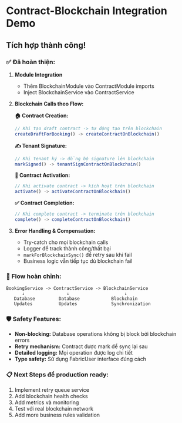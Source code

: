 # Contract-Blockchain Integration Demo

## Tích hợp thành công!

### ✅ Đã hoàn thiện:

1. **Module Integration**
   - Thêm BlockchainModule vào ContractModule imports
   - Inject BlockchainService vào ContractService

2. **Blockchain Calls theo Flow:**

   **🏠 Contract Creation:** 
   ```typescript
   // Khi tạo draft contract -> tự động tạo trên blockchain
   createDraftForBooking() -> createContractOnBlockchain()
   ```

   **✍️ Tenant Signature:**
   ```typescript  
   // Khi tenant ký -> đồng bộ signature lên blockchain
   markSigned() -> tenantSignContractOnBlockchain()
   ```

   **🚀 Contract Activation:**
   ```typescript
   // Khi activate contract -> kích hoạt trên blockchain  
   activate() -> activateContractOnBlockchain()
   ```

   **✅ Contract Completion:**
   ```typescript
   // Khi complete contract -> terminate trên blockchain
   complete() -> completeContractOnBlockchain()
   ```

3. **Error Handling & Compensation:**
   - Try-catch cho mọi blockchain calls
   - Logger để track thành công/thất bại  
   - `markForBlockchainSync()` để retry sau khi fail
   - Business logic vẫn tiếp tục dù blockchain fail

### 🔄 Flow hoàn chỉnh:

```
BookingService -> ContractService -> BlockchainService
      ↓                ↓                     ↓
   Database         Database            Blockchain
   Updates          Updates             Synchronization
```

### 🛡️ Safety Features:

- **Non-blocking:** Database operations không bị block bởi blockchain errors
- **Retry mechanism:** Contract được mark để sync lại sau
- **Detailed logging:** Mọi operation được log chi tiết
- **Type safety:** Sử dụng FabricUser interface đúng cách

### 📋 Next Steps để production ready:

1. Implement retry queue service
2. Add blockchain health checks
3. Add metrics và monitoring
4. Test với real blockchain network
5. Add more business rules validation